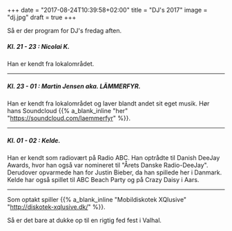 +++
date = "2017-08-24T10:39:58+02:00"
title = "DJ's 2017"
image = "dj.jpg"
draft = true
+++

Så er der program for DJ's fredag aften.

##### Kl. 21 - 23 : Nicolai K.
Han er kendt fra lokalområdet.

----

##### Kl. 23 - 01 : Martin Jensen aka. LÄMMERFYR.
Han er kendt fra lokalområdet og laver blandt andet sit eget musik.
Hør hans Soundcloud {{% a_blank_inline "her" "https://soundcloud.com/laemmerfyr" %}}.

----

##### Kl. 01 - 02 : Kelde.
Han er kendt som radiovært på Radio ABC. Han optrådte til Danish DeeJay Awards, hvor han også var nomineret til "Årets Danske Radio-DeeJay". Derudover opvarmede han for Justin Bieber, da han spillede her i Danmark. Kelde har også spillet til ABC Beach Party og på Crazy Daisy i Aars.

----

Som optakt spiller {{% a_blank_inline "Mobildiskotek XQlusive" "http://diskotek-xqlusive.dk/" %}}.

Så er det bare at dukke op til en rigtig fed fest i Valhal.